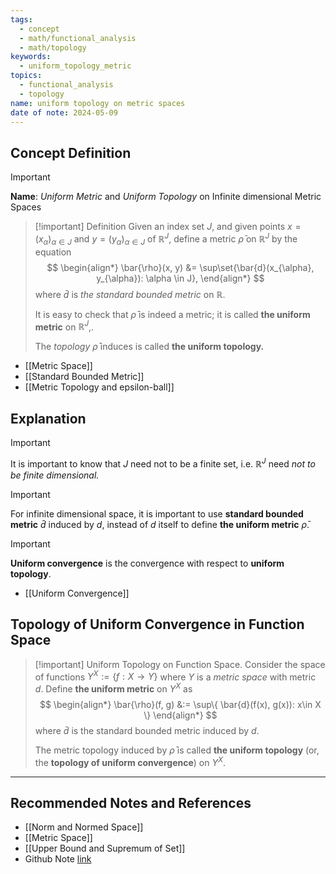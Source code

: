 ```yaml
---
tags:
  - concept
  - math/functional_analysis
  - math/topology
keywords:
  - uniform_topology_metric
topics:
  - functional_analysis
  - topology
name: uniform topology on metric spaces
date of note: 2024-05-09
---
```


## Concept Definition

>[!important]
>**Name**:  *Uniform Metric* and *Uniform Topology* on Infinite dimensional Metric Spaces

>[!important] Definition
>Given an index set $J$, and given points $x = (x_{\alpha})_{\alpha \in J}$ and $y = (y_{\alpha})_{\alpha \in J}$ of $\mathbb{R}^{J}$,  define a metric $\bar{\rho}$ on $\mathbb{R}^{J}$ by the equation
>$$
> \begin{align*}
> \bar{\rho}(x, y) &= \sup\set{\bar{d}(x_{\alpha}, y_{\alpha}): \alpha \in J},
> \end{align*}
>$$ 
>where $\bar{d}$ is *the standard bounded metric* on $\mathbb{R}$. 
>
>It is easy to check that $\bar{\rho}$ is indeed a metric; it is called **the uniform metric** on $\mathbb{R}^{J}$,.
>
 >The *topology* $\bar{\rho}$ induces is called **the uniform topology.**

- [[Metric Space]]
- [[Standard Bounded Metric]]
- [[Metric Topology and epsilon-ball]]



## Explanation

>[!important]
>It is important to know that $J$ need not to be a finite set, i.e. $\mathbb{R}^J$ need *not to be finite dimensional.* 

>[!important]
>For infinite dimensional space,  it is important to use **standard bounded metric** $\bar{d}$ induced by $d$, instead of $d$ itself to define **the uniform metric** $\bar{\rho}$.

>[!important]
>**Uniform convergence** is the convergence with respect to **uniform topology**.

- [[Uniform Convergence]]

## Topology of Uniform Convergence in Function Space


>[!important] Uniform Topology on Function Space.
>Consider the space of functions $Y^X:= \{ f: X \to Y \}$ where $Y$ is a *metric space* with metric *$d$*. Define **the uniform metric** on $Y^X$ as 
> $$
> \begin{align*}
> \bar{\rho}(f, g) &:= \sup\{ \bar{d}(f(x), g(x)): x\in X \} 
> \end{align*}
> $$
>where $\bar{d}$ is the standard bounded metric induced by $d$. 
>
>The metric topology induced by $\bar{\rho}$ is called **the uniform topology** (or, the **topology of uniform convergence**) on $Y^X$.




-----------
##  Recommended Notes and References

- [[Norm and Normed Space]]
- [[Metric Space]]
- [[Upper Bound and Supremum of Set]]
- Github Note [link](https://github.com/TianpeiLuke/SelfStudyNotes/tree/master/self-study/probability_and_measure_theory)